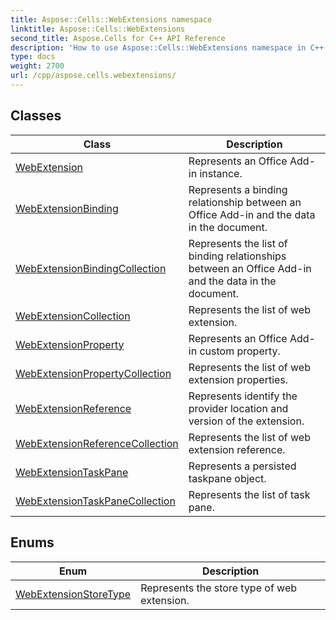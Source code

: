 ```yaml
---
title: Aspose::Cells::WebExtensions namespace
linktitle: Aspose::Cells::WebExtensions
second_title: Aspose.Cells for C++ API Reference
description: 'How to use Aspose::Cells::WebExtensions namespace in C++.'
type: docs
weight: 2700
url: /cpp/aspose.cells.webextensions/
---
```




## Classes

| Class | Description |
| --- | --- |
| [WebExtension](./webextension/) | Represents an Office Add-in instance. |
| [WebExtensionBinding](./webextensionbinding/) | Represents a binding relationship between an Office Add-in and the data in the document. |
| [WebExtensionBindingCollection](./webextensionbindingcollection/) | Represents the list of binding relationships between an Office Add-in and the data in the document. |
| [WebExtensionCollection](./webextensioncollection/) | Represents the list of web extension. |
| [WebExtensionProperty](./webextensionproperty/) | Represents an Office Add-in custom property. |
| [WebExtensionPropertyCollection](./webextensionpropertycollection/) | Represents the list of web extension properties. |
| [WebExtensionReference](./webextensionreference/) | Represents identify the provider location and version of the extension. |
| [WebExtensionReferenceCollection](./webextensionreferencecollection/) | Represents the list of web extension reference. |
| [WebExtensionTaskPane](./webextensiontaskpane/) | Represents a persisted taskpane object. |
| [WebExtensionTaskPaneCollection](./webextensiontaskpanecollection/) | Represents the list of task pane. |
## Enums

| Enum | Description |
| --- | --- |
| [WebExtensionStoreType](./webextensionstoretype/) | Represents the store type of web extension. |
